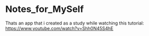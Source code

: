 # Notes_for_MySelf
Thats an app that i created as a study while watching this tutorial: https://www.youtube.com/watch?v=Shh0N45S4hE
